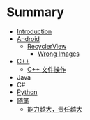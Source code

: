 # Summary

* [Introduction](README.md)
* [Android](android.md)
  * [RecyclerView](android/recyclerview.md)
    * [Wrong Images](android/recyclerview/wrong-images.md)
* [C++](chapter1.md)
  * [C++ 文件操作](chapter1/c++-wen-jian-cao-zuo.md)
* Java
* C\#
* [Python](python.md)
* [随笔](sui-bi.md)
  * [能力越大，责任越大](sui-bi/neng-li-yue-da-ff0c-ze-ren-yue-da.md)


